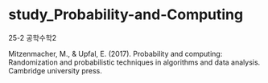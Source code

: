 # study_Probability-and-Computing
25-2 공학수학2

Mitzenmacher, M., & Upfal, E. (2017). Probability and computing: Randomization and probabilistic techniques in algorithms and data analysis. Cambridge university press.
